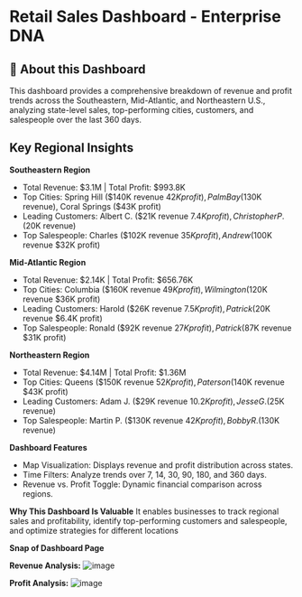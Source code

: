 # Retail Sales Dashboard - Enterprise DNA

## 📌 About this Dashboard
This dashboard provides a comprehensive breakdown of revenue and profit trends across the Southeastern, Mid-Atlantic, and Northeastern U.S., analyzing state-level sales, top-performing cities, customers, and salespeople over the last 360 days.

## Key Regional Insights

**Southeastern Region**
- Total Revenue: $3.1M | Total Profit: $993.8K
- Top Cities: Spring Hill ($140K revenue  $42K profit), Palm Bay ($130K revenue), Coral Springs ($43K profit)
- Leading Customers: Albert C. ($21K revenue  $7.4K profit), Christopher P. ($20K revenue)
- Top Salespeople: Charles ($102K revenue  $35K profit), Andrew ($100K revenue  $32K profit)

**Mid-Atlantic Region**
- Total Revenue: $2.14K | Total Profit: $656.76K
- Top Cities: Columbia ($160K revenue  $49K profit), Wilmington ($120K revenue  $36K profit)
- Leading Customers: Harold ($26K revenue  $7.5K profit), Patrick ($20K revenue  $6.4K profit)
- Top Salespeople: Ronald ($92K revenue  $27K profit), Patrick ($87K revenue  $31K profit)

**Northeastern Region**
- Total Revenue: $4.14M | Total Profit: $1.36M
- Top Cities: Queens ($150K revenue  $52K profit), Paterson ($140K revenue  $43K profit)
- Leading Customers: Adam J. ($29K revenue  $10.2K profit), Jesse G. ($25K revenue)
- Top Salespeople: Martin P. ($130K revenue  $42K profit), Bobby R. ($130K revenue)

**Dashboard Features**
- Map Visualization: Displays revenue and profit distribution across states.
- Time Filters: Analyze trends over 7, 14, 30, 90, 180, and 360 days.
- Revenue vs. Profit Toggle: Dynamic financial comparison across regions.

**Why This Dashboard Is Valuable**
It enables businesses to track regional sales and profitability, identify top-performing customers and salespeople, and optimize strategies for different locations

**Snap of Dashboard Page**

**Revenue Analysis:**
![image](https://github.com/user-attachments/assets/30a41c41-f8f6-407d-821c-de0e9397c671)

**Profit Analysis:**
![image](https://github.com/user-attachments/assets/5c1ae0e8-e91f-443d-91c8-15274e5e9646)

